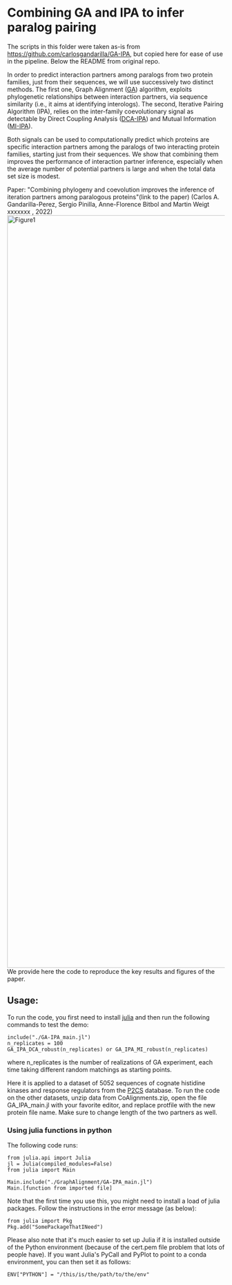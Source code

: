 # Combining GA and IPA to infer paralog pairing

The scripts in this folder were taken as-is from https://github.com/carlosgandarilla/GA-IPA, but copied here for ease of use in the pipeline. Below the README from original repo.

In order to predict interaction partners among paralogs from two protein families, just from their sequences, we will use successively two distinct methods. The first one, Graph Alignment ([GA](https://doi.org/10.48550/arXiv.0905.1893)) algorithm, exploits phylogenetic relationships between interaction partners, via sequence similarity (i.e., it aims at identifying interologs). The second, Iterative Pairing Algorithm (IPA), relies on the inter-family coevolutionary signal as detectable by Direct Coupling Analysis ([DCA-IPA](https://doi.org/10.1073/pnas.1606762113)) and Mutual Information ([MI-IPA](https://doi.org/10.1371/journal.pcbi.1006401)).

Both signals can be used to computationally predict which proteins are specific interaction partners among the paralogs of two interacting protein families, starting just from their sequences. We show that combining them improves the performance of interaction partner inference, especially when the average number of potential partners is large and when the total data set size is modest.

Paper: "Combining phylogeny and coevolution improves the inference of iteration partners among paralogous proteins"(link to the paper) (Carlos A. Gandarilla-Perez, Sergio Pinilla, Anne-Florence Bitbol and Martin Weigt xxxxxxx , 2022)
<img width="1742" alt="Figure1" src="https://user-images.githubusercontent.com/43339953/191007155-de52cfd7-fdd1-4332-b891-f0743a5d755c.png">
We provide here the code to reproduce the key results and figures of the paper.

## Usage:

To run the code, you first need to install [julia](https://julialang.org/) and then run the following commands to test the demo:
```
include("./GA-IPA_main.jl")
n_replicates = 100
GA_IPA_DCA_robust(n_replicates) or GA_IPA_MI_robust(n_replicates)
```

where n_replicates is the number of realizations of GA experiment, each time taking different random matchings as starting points.

Here it is applied to a dataset of 5052 sequences of cognate histidine kinases and response regulators from the [P2CS](http://www.p2cs.org/) database. To run the code on the other datasets, unzip data from CoAlignments.zip, open the file GA_IPA_main.jl with your favorite editor, and replace protfile with the new protein file name. Make sure to change length of the two partners as well.

### Using julia functions in python

The following code runs: 

```
from julia.api import Julia
jl = Julia(compiled_modules=False)
from julia import Main

Main.include("./GraphAlignment/GA-IPA_main.jl")
Main.[function from imported file]
```

Note that the first time you use this, you might need to install a load of julia packages. Follow the instructions in the error message (as below):

```
from julia import Pkg
Pkg.add("SomePackageThatINeed")
```

Please also note that it's much easier to set up Julia if it is installed outside of the Python environment (because of the cert.pem file problem that lots of people have). If you want Julia's PyCall and PyPlot to point to a conda environment, you can then set it as follows: 

```
ENV["PYTHON"] = "/this/is/the/path/to/the/env"
```


